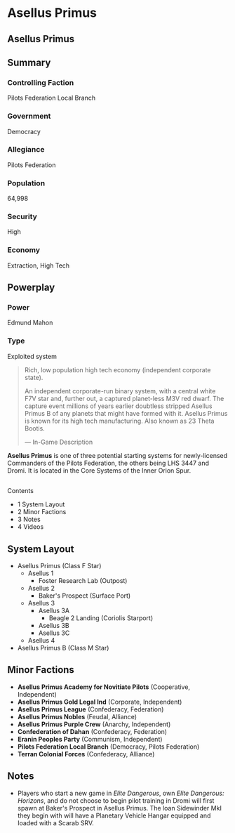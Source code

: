 # Asellus Primus
## Asellus Primus

		

## Summary

### Controlling Faction

Pilots Federation Local Branch

### Government

Democracy

### Allegiance

Pilots Federation

### Population

64,998

### Security

High

### Economy

Extraction, High Tech

## Powerplay

### Power

Edmund Mahon

### Type

Exploited system

> 
> 
> Rich, low population high tech economy (independent corporate state).
> 
> An independent corporate-run binary system, with a central white F7V star and, further out, a captured planet-less M3V red dwarf. The capture event millions of years earlier doubtless stripped Asellus Primus B of any planets that might have formed with it. Asellus Primus is known for its high tech manufacturing. Also known as 23 Theta Bootis.
> 
> 
> — In-Game Description
> 

**Asellus Primus** is one of three potential starting systems for newly-licensed Commanders of the Pilots Federation, the others being LHS 3447 and Dromi. It is located in the Core Systems of the Inner Orion Spur.

## 

Contents

- 1 System Layout
- 2 Minor Factions
- 3 Notes
- 4 Videos

## System Layout

- Asellus Primus (Class F Star)
    - Asellus 1
        - Foster Research Lab (Outpost)
    - Asellus 2
        - Baker's Prospect (Surface Port)
    - Asellus 3
        - Asellus 3A
            - Beagle 2 Landing (Coriolis Starport)
        - Asellus 3B
        - Asellus 3C
    - Asellus 4
- Asellus Primus B (Class M Star)

## Minor Factions

- **Asellus Primus Academy for Novitiate Pilots** (Cooperative, Independent)
- **Asellus Primus Gold Legal Ind** (Corporate, Independent)
- **Asellus Primus League** (Confederacy, Federation)
- **Asellus Primus Nobles** (Feudal, Alliance)
- **Asellus Primus Purple Crew** (Anarchy, Independent)
- **Confederation of Dahan** (Confederacy, Federation)
- **Eranin Peoples Party** (Communism, Independent)
- **Pilots Federation Local Branch** (Democracy, Pilots Federation)
- **Terran Colonial Forces** (Confederacy, Alliance)

## Notes

- Players who start a new game in *Elite Dangerous*, own *Elite Dangerous: Horizons*, and do not choose to begin pilot training in Dromi will first spawn at Baker's Prospect in Asellus Primus. The loan Sidewinder MkI they begin with will have a Planetary Vehicle Hangar equipped and loaded with a Scarab SRV.
